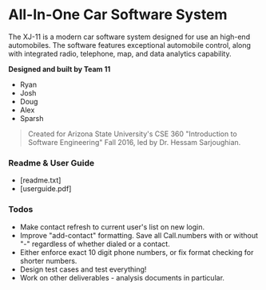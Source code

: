 # All-In-One Car Software System

The XJ-11 is a modern car software system designed for use an high-end automobiles. The software features exceptional automobile control, along with integrated radio, telephone, map, and data analytics capability.

 **Designed and built by Team 11**
  - Ryan
  - Josh
  - Doug
  - Alex
  - Sparsh

> Created for Arizona State University's
> CSE 360 "Introduction to Software Engineering" Fall 2016,
> led by Dr. Hessam Sarjoughian.


### Readme & User Guide

* [readme.txt]
* [userguide.pdf]

### Todos
 - Make contact refresh to current user's list on new login.
 - Improve "add-contact" formatting. Save all Call.numbers with or without "-" regardless of whether dialed or a contact.
 - Either enforce exact 10 digit phone numbers, or fix format checking for shorter numbers.
 - Design test cases and test everything!
 - Work on other deliverables - analysis documents in particular.
